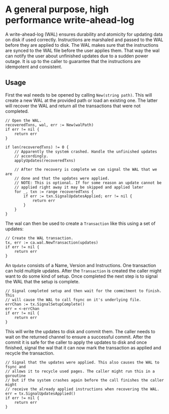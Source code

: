 # A general purpose, high performance write-ahead-log

A write-ahead-log (WAL) ensures durability and atomicity for updating data on
disk if used correctly. Instructions are marshaled and passed to the WAL
before they are applied to disk. The WAL makes sure that the instructions are
synced to the WAL file before the user applies them. That way the wal can
notify the user about unfinished updates due to a sudden power outage. It is up
to the caller to guarantee that the instructions are idempotent and consistent.

## Usage

First the wal needs to be opened by calling `New(string path)`. This will
create a new WAL at the provided path or load an existing one. The latter will
recover the WAL and return all the transactions that were not completed.

```
// Open the WAL.
recoveredTxns, wal, err := New(walPath)
if err != nil {
	return err
}

if len(recoveredTxns) != 0 {
	// Apparently the system crashed. Handle the unfinished updates
	// accordingly.
	applyUpdates(recoveredTxns)

	// After the recovery is complete we can signal the WAL that we are
	// done and that the updates were applied.
	// NOTE: This is optional. If for some reason an update cannot be
	// applied right away it may be skipped and applied later
	for _, txn := range recoveredTxns {
		if err := txn.SignalUpdatesApplied; err != nil {
			return err
		}
	}
}
```

The wal can then be used to create a `Transaction` like this using a set of
updates:

```
// Create the WAL transaction.
tx, err := ca.wal.NewTransaction(updates)
if err != nil {
	return err
}
```

An `Update` consists of a Name, Version and Instructions. One transaction can
hold multiple updates. After the `Transaction` is created the caller might
want to do some kind of setup. Once completed the next step is to signal the
WAL that the setup is complete.

```
// Signal completed setup and then wait for the commitment to finish. This
// will cause the WAL to call fsync on it's underlying file.
errChan := tx.SignalSetupComplete()
err = <-errChan
if err != nil {
	return err
}
```

This will write the updates to disk and commit them. The caller needs to wait
on the returned channel to ensure a successful commit. After the commit it is
safe for the caller to apply the updates to disk and once finished, signal the
wal that it can now mark the transaction as applied and recycle the
transaction.

```
// Signal that the updates were applied. This also causes the WAL to fsync and
// allows it to recycle used pages. The caller might run this in a goroutine
// but if the system crashes again before the call finishes the caller might
// receive the already applied instructions when recovering the WAL.
err = tx.SignalUpdatesApplied()
if err != nil {
	return err
}
```
